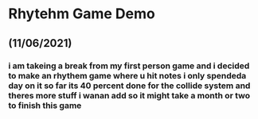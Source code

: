 # Rhytehm Game Demo
 
## (11/06/2021)
### i am takeing a  break from my first person game and i decided to make an rhythem game where u hit notes i only spendeda  day on it so far its 40 percent done for the  collide system and theres more stuff i wanan add so it might take a month or two to finish this game 